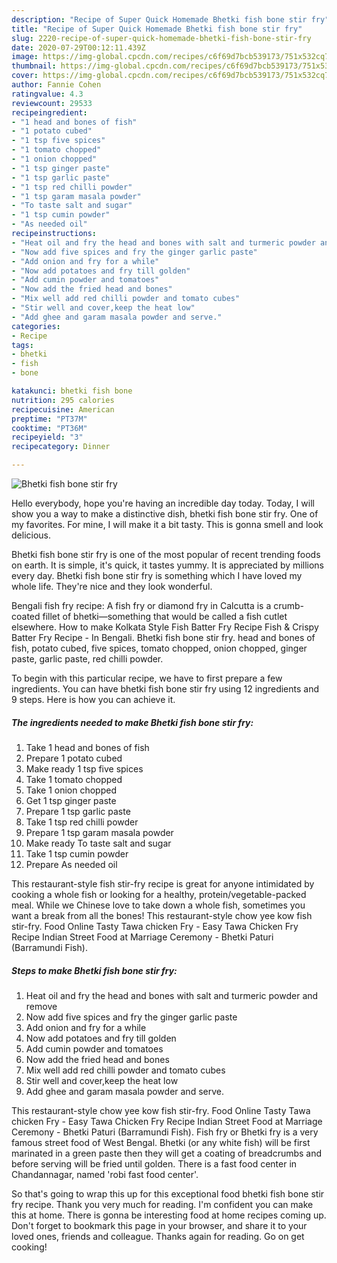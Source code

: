 ```yaml
---
description: "Recipe of Super Quick Homemade Bhetki fish bone stir fry"
title: "Recipe of Super Quick Homemade Bhetki fish bone stir fry"
slug: 2220-recipe-of-super-quick-homemade-bhetki-fish-bone-stir-fry
date: 2020-07-29T00:12:11.439Z
image: https://img-global.cpcdn.com/recipes/c6f69d7bcb539173/751x532cq70/bhetki-fish-bone-stir-fry-recipe-main-photo.jpg
thumbnail: https://img-global.cpcdn.com/recipes/c6f69d7bcb539173/751x532cq70/bhetki-fish-bone-stir-fry-recipe-main-photo.jpg
cover: https://img-global.cpcdn.com/recipes/c6f69d7bcb539173/751x532cq70/bhetki-fish-bone-stir-fry-recipe-main-photo.jpg
author: Fannie Cohen
ratingvalue: 4.3
reviewcount: 29533
recipeingredient:
- "1 head and bones of fish"
- "1 potato cubed"
- "1 tsp five spices"
- "1 tomato chopped"
- "1 onion chopped"
- "1 tsp ginger paste"
- "1 tsp garlic paste"
- "1 tsp red chilli powder"
- "1 tsp garam masala powder"
- "To taste salt and sugar"
- "1 tsp cumin powder"
- "As needed oil"
recipeinstructions:
- "Heat oil and fry the head and bones with salt and turmeric powder and remove"
- "Now add five spices and fry the ginger garlic paste"
- "Add onion and fry for a while"
- "Now add potatoes and fry till golden"
- "Add cumin powder and tomatoes"
- "Now add the fried head and bones"
- "Mix well add red chilli powder and tomato cubes"
- "Stir well and cover,keep the heat low"
- "Add ghee and garam masala powder and serve."
categories:
- Recipe
tags:
- bhetki
- fish
- bone

katakunci: bhetki fish bone 
nutrition: 295 calories
recipecuisine: American
preptime: "PT37M"
cooktime: "PT36M"
recipeyield: "3"
recipecategory: Dinner

---
```



![Bhetki fish bone stir fry](https://img-global.cpcdn.com/recipes/c6f69d7bcb539173/751x532cq70/bhetki-fish-bone-stir-fry-recipe-main-photo.jpg)

Hello everybody, hope you're having an incredible day today. Today, I will show you a way to make a distinctive dish, bhetki fish bone stir fry. One of my favorites. For mine, I will make it a bit tasty. This is gonna smell and look delicious.

Bhetki fish bone stir fry is one of the most popular of recent trending foods on earth. It is simple, it's quick, it tastes yummy. It is appreciated by millions every day. Bhetki fish bone stir fry is something which I have loved my whole life. They're nice and they look wonderful.

Bengali fish fry recipe: A fish fry or diamond fry in Calcutta is a crumb-coated fillet of bhetki—something that would be called a fish cutlet elsewhere. How to make Kolkata Style Fish Batter Fry Recipe Fish &amp; Crispy Batter Fry Recipe - In Bengali. Bhetki fish bone stir fry. head and bones of fish, potato cubed, five spices, tomato chopped, onion chopped, ginger paste, garlic paste, red chilli powder.


To begin with this particular recipe, we have to first prepare a few ingredients. You can have bhetki fish bone stir fry using 12 ingredients and 9 steps. Here is how you can achieve it.

<!--inarticleads1-->

##### The ingredients needed to make Bhetki fish bone stir fry:

1. Take 1 head and bones of fish
1. Prepare 1 potato cubed
1. Make ready 1 tsp five spices
1. Take 1 tomato chopped
1. Take 1 onion chopped
1. Get 1 tsp ginger paste
1. Prepare 1 tsp garlic paste
1. Take 1 tsp red chilli powder
1. Prepare 1 tsp garam masala powder
1. Make ready To taste salt and sugar
1. Take 1 tsp cumin powder
1. Prepare As needed oil


This restaurant-style fish stir-fry recipe is great for anyone intimidated by cooking a whole fish or looking for a healthy, protein/vegetable-packed meal. While we Chinese love to take down a whole fish, sometimes you want a break from all the bones! This restaurant-style chow yee kow fish stir-fry. Food Online Tasty Tawa chicken Fry - Easy Tawa Chicken Fry Recipe Indian Street Food at Marriage Ceremony - Bhetki Paturi (Barramundi Fish). 

<!--inarticleads2-->

##### Steps to make Bhetki fish bone stir fry:

1. Heat oil and fry the head and bones with salt and turmeric powder and remove
1. Now add five spices and fry the ginger garlic paste
1. Add onion and fry for a while
1. Now add potatoes and fry till golden
1. Add cumin powder and tomatoes
1. Now add the fried head and bones
1. Mix well add red chilli powder and tomato cubes
1. Stir well and cover,keep the heat low
1. Add ghee and garam masala powder and serve.


This restaurant-style chow yee kow fish stir-fry. Food Online Tasty Tawa chicken Fry - Easy Tawa Chicken Fry Recipe Indian Street Food at Marriage Ceremony - Bhetki Paturi (Barramundi Fish). Fish fry or Bhetki fry is a very famous street food of West Bengal. Bhetki (or any white fish) will be first marinated in a green paste then they will get a coating of breadcrumbs and before serving will be fried until golden. There is a fast food center in Chandannagar, named &#39;robi fast food center&#39;. 

So that's going to wrap this up for this exceptional food bhetki fish bone stir fry recipe. Thank you very much for reading. I'm confident you can make this at home. There is gonna be interesting food at home recipes coming up. Don't forget to bookmark this page in your browser, and share it to your loved ones, friends and colleague. Thanks again for reading. Go on get cooking!

